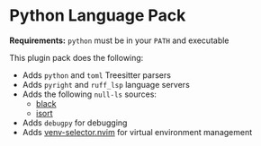 # Python Language Pack

**Requirements:** `python` must be in your `PATH` and executable

This plugin pack does the following:

- Adds `python` and `toml` Treesitter parsers
- Adds `pyright` and `ruff_lsp` language servers
- Adds the following `null-ls` sources:
  - [black](https://pypi.org/project/black/)
  - [isort](https://pypi.org/project/isort/)
- Adds `debugpy` for debugging
- Adds [venv-selector.nvim](https://github.com/linux-cultist/venv-selector.nvim) for virtual environment management
